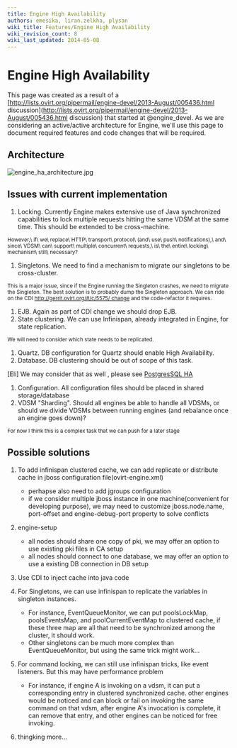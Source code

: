```yaml
---
title: Engine High Availability
authors: emesika, liran.zelkha, plysan
wiki_title: Features/Engine High Availability
wiki_revision_count: 8
wiki_last_updated: 2014-05-08
---
```


# Engine High Availability

This page was created as a result of a [http://lists.ovirt.org/pipermail/engine-devel/2013-August/005436.html discussion](http://lists.ovirt.org/pipermail/engine-devel/2013-August/005436.html discussion) that started at @engine_devel. As we are considering an active/active architecture for Engine, we'll use this page to document required features and code changes that will be required.

## Architecture

![](engine_ha_architecture.jpg "engine_ha_architecture.jpg")

## Issues with current implementation

1.  Locking. Currently Engine makes extensive use of Java synchronized capabilities to lock multiple requests hitting the same VDSM at the same time. This should be extended to be cross-machine.

<sub>However,\\ if\\ we\\ replace\\ HTTP\\ transport\\ protocol\\ (and\\ use\\ push\\ notifications),\\ and\\ since\\ VDSM\\ can\\ support\\ multiple\\ concurrent\\ requests,\\ is\\ the\\ entire\\ locking\\ mechanism\\ still\\ necessary?</sub>

1.  Singletons. We need to find a mechanism to migrate our singletons to be cross-cluster.

<sub>This is a major issue, since if the Engine running the Singleton crashes, we need to migrate the Singleton. The best solution is to probably dump the Singleton approach. We can ride on the CDI [http://gerrit.ovirt.org/#/c/5575/ change](http://gerrit.ovirt.org/#/c/5575/_change) and the code-refactor it requires.

1.  EJB. Again as part of CDI change we should drop EJB.
2.  State clustering. We can use Infinispan, already integrated in Engine, for state replication.

<sub>We will need to consider which state needs to be replicated.

1.  Quartz. DB configuration for Quartz should enable High Availability.
2.  Database. DB clustering should be out of scope of this task.

[Eli] We may consider that as well , please see [PostgresSQL HA](http://www.openscg.com/postgresql-ha-automatic-failover/)

1.  Configuration. All configuration files should be placed in shared storage/database
2.  VDSM "Sharding". Should all engines be able to handle all VDSMs, or should we divide VDSMs between running engines (and rebalance once an engine goes down)?

<sub>For now I think this is a complex task that we can push for a later stage

## Possible solutions

1.  To add infinispan clustered cache, we can add replicate or distribute cache in jboss configuration file(ovirt-engine.xml)
    -   perhapse also need to add jgroups configuration
    -   if we consider multiple jboss instance in one machine(convenient for developing purpose), we may need to customize jboss.node.name, port-offset and engine-debug-port property to solve conflicts

2.  engine-setup
    -   all nodes should share one copy of pki, we may offer an option to use existing pki files in CA setup
    -   all nodes should connect to one database, we may offer an option to use a existing DB connection in DB setup

3.  Use CDI to inject cache into java code
4.  For Singletons, we can use infinispan to replicate the variables in singleton instances.
    -   For instance, EventQueueMonitor, we can put poolsLockMap, poolsEventsMap, and poolCurrentEventMap to clustered cache, if these three map are all that need to be synchronized among the cluster, it should work.
    -   Other singletons can be much more complex than EventQueueMonitor, but using the same trick might work...

5.  For command locking, we can still use infinispan tricks, like event listeners. But this may have performance problem
    -   For instance, if engine A is invoking on a vdsm, it can put a corresponding entry in clustered synchronized cache. other engines would be noticed and can block or fail on invoking the same command on that vdsm, after engine A's invocation is complete, it can remove that entry, and other engines can be noticed for free invoking.

6.  thingking more...
